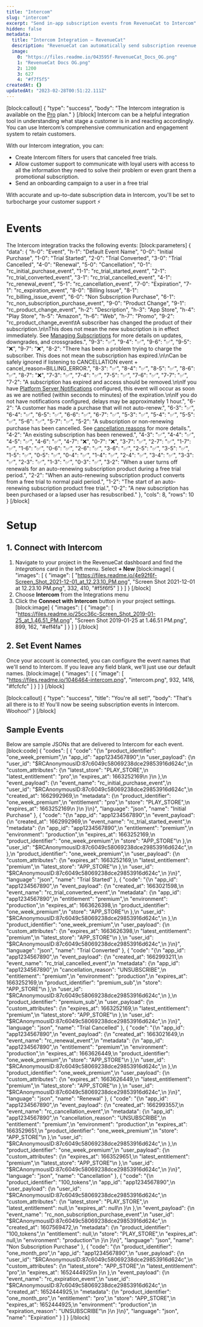 ```yaml
---
title: "Intercom"
slug: "intercom"
excerpt: "Send in-app subscription events from RevenueCat to Intercom"
hidden: false
metadata: 
  title: "Intercom Integration – RevenueCat"
  description: "RevenueCat can automatically send subscription revenue events to Intercom. This can be helpful in understanding what stage a customer is in to react accordingly. With accurate and up-to-date subscription data in Intercom, you'll be set to turbo charge your customer support."
  image: 
    0: "https://files.readme.io/043595f-RevenueCat_Docs_OG.png"
    1: "RevenueCat Docs OG.png"
    2: 1200
    3: 627
    4: "#f7f5f5"
createdAt: {}
updatedAt: "2023-02-28T00:51:22.111Z"
---
```

[block:callout]
{
  "type": "success",
  "body": "The Intercom integration is available on the [Pro](https://www.revenuecat.com/pricing) plan."
}
[/block]
Intercom can be a helpful integration tool in understanding what stage a customer is in and reacting accordingly. You can use Intercom’s comprehensive communication and engagement system to retain customers.

With our Intercom integration, you can:
- Create Intercom filters for users that canceled free trials.
- Allow customer support to communicate with loyal users with access to all the information they need to solve their problem or even grant them a promotional subscription.
- Send an onboarding campaign to a user in a free trial

With accurate and up-to-date subscription data in Intercom, you'll be set to turbocharge your customer support ⚡️

# Events

The Intercom integration tracks the following events:
[block:parameters]
{
  "data": {
    "h-0": "Event",
    "h-1": "Default Event Name",
    "0-0": "Initial Purchase",
    "1-0": "Trial Started",
    "2-0": "Trial Converted",
    "3-0": "Trial Cancelled",
    "4-0": "Renewal",
    "5-0": "Cancellation",
    "0-1": "rc_initial_purchase_event",
    "1-1": "rc_trial_started_event",
    "2-1": "rc_trial_converted_event",
    "3-1": "rc_trial_cancelled_event",
    "4-1": "rc_renewal_event",
    "5-1": "rc_cancellation_event",
    "7-0": "Expiration",
    "7-1": "rc_expiration_event",
    "8-0": "Billing Issue",
    "8-1": "rc_billing_issue_event",
    "6-0": "Non Subscription Purchase",
    "6-1": "rc_non_subscription_purchase_event",
    "9-0": "Product Change",
    "9-1": "rc_product_change_event",
    "h-2": "Description",
    "h-3": "App Store",
    "h-4": "Play Store",
    "h-5": "Amazon",
    "h-6": "Web",
    "h-7": "Promo",
    "9-2": "rc_product_change_event\tA subscriber has changed the product of their subscription.\n\nThis does not mean the new subscription is in effect immediately. See [Managing Subscriptions](https://www.revenuecat.com/docs/managing-subscriptions) for more details on updates, downgrades, and crossgrades.",
    "9-3": "✅",
    "9-4": "✅",
    "9-6": "✅",
    "9-5": "❌",
    "9-7": "❌",
    "8-2": "There has been a problem trying to charge the subscriber. This does not mean the subscription has expired.\n\nCan be safely ignored if listening to CANCELLATION event + cancel_reason=BILLING_ERROR.",
    "8-3": "✅",
    "8-4": "✅",
    "8-5": "✅",
    "8-6": "✅",
    "8-7": "❌",
    "7-3": "✅",
    "7-4": "✅",
    "7-5": "✅",
    "7-6": "✅",
    "7-7": "✅",
    "7-2": "A subscription has expired and access should be removed.\n\nIf you have [Platform Server Notifications](https://www.revenuecat.com/docs/server-notifications) configured, this event will occur as soon as we are notified (within seconds to minutes) of the expiration.\n\nIf you do not have notifications configured, delays may be approximately 1 hour.",
    "6-2": "A customer has made a purchase that will not auto-renew.",
    "6-3": "✅",
    "6-4": "✅",
    "6-5": "✅",
    "6-6": "✅",
    "6-7": "✅",
    "5-3": "✅",
    "5-4": "✅",
    "5-5": "✅",
    "5-6": "✅",
    "5-7": "✅",
    "5-2": "A subscription or non-renewing purchase has been cancelled. See [cancellation reasons](https://www.revenuecat.com/docs/webhooks#cancellation-and-expiration-reasons) for more details.",
    "4-2": "An existing subscription has been renewed.",
    "4-3": "✅",
    "4-4": "✅",
    "4-5": "✅",
    "4-6": "✅",
    "4-7": "❌",
    "0-7": "❌",
    "3-7": "✅",
    "2-7": "✅",
    "1-7": "✅",
    "1-6": "✅",
    "0-6": "✅",
    "2-6": "✅",
    "3-6": "✅",
    "2-5": "✅",
    "3-5": "✅",
    "1-5": "✅",
    "0-5": "✅",
    "0-4": "✅",
    "1-4": "✅",
    "2-4": "✅",
    "3-4": "✅",
    "3-3": "✅",
    "2-3": "✅",
    "1-3": "✅",
    "0-3": "✅",
    "3-2": "When a user turns off renewals for an auto-renewing subscription product during a free trial period.",
    "2-2": "When an auto-renewing subscription product converts from a free trial to normal paid period.",
    "1-2": "The start of an auto-renewing subscription product free trial.",
    "0-2": "A new subscription has been purchased or a lapsed user has resubscribed."
  },
  "cols": 8,
  "rows": 10
}
[/block]
# Setup

## 1. Connect with Intercom

1. Navigate to your project in the RevenueCat dashboard and find the *Integrations* card in the left menu. Select **+ New** 
[block:image]
{
  "images": [
    {
      "image": [
        "https://files.readme.io/4e92f6f-Screen_Shot_2021-12-01_at_12.23.10_PM.png",
        "Screen Shot 2021-12-01 at 12.23.10 PM.png",
        332,
        410,
        "#f5f6f5"
      ]
    }
  ]
}
[/block]
2. Choose **Intercom** from the Integrations menu
3. Click the **Connect with Intercom** button in your project settings.
[block:image]
{
  "images": [
    {
      "image": [
        "https://files.readme.io/25cc36c-Screen_Shot_2019-01-25_at_1.46.51_PM.png",
        "Screen Shot 2019-01-25 at 1.46.51 PM.png",
        899,
        162,
        "#eff4fa"
      ]
    }
  ]
}
[/block]
## 2. Set Event Names

Once your account is connected, you can configure the event names that we'll send to Intercom. If you leave any field blank, we'll just use our default names.
[block:image]
{
  "images": [
    {
      "image": [
        "https://files.readme.io/1046464-intercom.png",
        "intercom.png",
        932,
        1416,
        "#fcfcfc"
      ]
    }
  ]
}
[/block]

[block:callout]
{
  "type": "success",
  "title": "You're all set!",
  "body": "That's all there is to it! You'll now be seeing subscription events in Intercom. Woohoo!"
}
[/block]
## Sample Events
Below are sample JSONs that are delivered to Intercom for each event.
[block:code]
{
  "codes": [
    {
      "code": "{\n  \"product_identifier\": \"one_week_premium\",\n  \"app_id\": \"app1234567890\",\n  \"user_payload\": {\n    \"user_id\": \"$RCAnonymousID:87c6049c58069238dce29853916d624c\",\n    \"custom_attributes\": {\n      \"latest_store\": \"PLAY_STORE\",\n      \"latest_entitlement\": \"pro\",\n      \"expires_at\": 1663252169\n    }\n  },\n  \"event_payload\": {\n    \"event_name\": \"rc_initial_purchase_event\",\n    \"user_id\": \"$RCAnonymousID:87c6049c58069238dce29853916d624c\",\n    \"created_at\": 1662992969,\n    \"metadata\": {\n      \"product_identifier\": \"one_week_premium\",\n      \"entitlement\": \"pro\",\n      \"store\": \"PLAY_STORE\",\n      \"expires_at\": 1663252169\n    }\n  }\n}",
      "language": "json",
      "name": "Initial Purchase"
    },
    {
      "code": "{\n  \"app_id\": \"app1234567890\",\n  \"event_payload\": {\n    \"created_at\": 1662992969,\n    \"event_name\": \"rc_trial_started_event\",\n    \"metadata\": {\n      \"app_id\": \"app1234567890\",\n      \"entitlement\": \"premium\",\n      \"environment\": \"production\",\n      \"expires_at\": 1663252169,\n      \"product_identifier\": \"one_week_premium\",\n      \"store\": \"APP_STORE\"\n    },\n    \"user_id\": \"$RCAnonymousID:87c6049c58069238dce29853916d624c\",\n  },\n  \"product_identifier\": \"one_week_premium\",\n  \"user_payload\": {\n    \"custom_attributes\": {\n      \"expires_at\": 1663252169,\n      \"latest_entitlement\": \"premium\",\n      \"latest_store\": \"APP_STORE\"\n    },\n    \"user_id\": \"$RCAnonymousID:87c6049c58069238dce29853916d624c\",\n  }\n}",
      "language": "json",
      "name": "Trial Started"
    },
    {
      "code": "{\n  \"app_id\": \"app1234567890\",\n  \"event_payload\": {\n    \"created_at\": 1663021598,\n    \"event_name\": \"rc_trial_converted_event\",\n    \"metadata\": {\n      \"app_id\": \"app1234567890\",\n      \"entitlement\": \"premium\",\n      \"environment\": \"production\",\n      \"expires_at\": 1663626398,\n      \"product_identifier\": \"one_week_premium\",\n      \"store\": \"APP_STORE\"\n    },\n    \"user_id\": \"$RCAnonymousID:87c6049c58069238dce29853916d624c\",\n  },\n  \"product_identifier\": \"one_week_premium\",\n  \"user_payload\": {\n    \"custom_attributes\": {\n      \"expires_at\": 1663626398,\n      \"latest_entitlement\": \"premium\",\n      \"latest_store\": \"APP_STORE\"\n    },\n    \"user_id\": \"$RCAnonymousID:87c6049c58069238dce29853916d624c\",\n  }\n}",
      "language": "json",
      "name": "Trial Converted"
    },
    {
      "code": "{\n  \"app_id\": \"app1234567890\",\n  \"event_payload\": {\n    \"created_at\": 1662993211,\n    \"event_name\": \"rc_trial_cancelled_event\",\n    \"metadata\": {\n      \"app_id\": \"app1234567890\",\n      \"cancellation_reason\": \"UNSUBSCRIBE\",\n      \"entitlement\": \"premium\",\n      \"environment\": \"production\",\n      \"expires_at\": 1663252169,\n      \"product_identifier\": \"premium_sub\",\n      \"store\": \"APP_STORE\"\n    },\n    \"user_id\": \"$RCAnonymousID:87c6049c58069238dce29853916d624c\",\n  },\n  \"product_identifier\": \"premium_sub\",\n  \"user_payload\": {\n    \"custom_attributes\": {\n      \"expires_at\": 1663252169,\n      \"latest_entitlement\": \"premium\",\n      \"latest_store\": \"APP_STORE\"\n    },\n    \"user_id\": \"$RCAnonymousID:87c6049c58069238dce29853916d624c\",\n  }\n}",
      "language": "json",
      "name": "Trial Cancelled"
    },
    {
      "code": "{\n  \"app_id\": \"app1234567890\",\n  \"event_payload\": {\n    \"created_at\": 1663021649,\n    \"event_name\": \"rc_renewal_event\",\n    \"metadata\": {\n      \"app_id\": \"app1234567890\",\n      \"entitlement\": \"premium\",\n      \"environment\": \"production\",\n      \"expires_at\": 1663626449,\n      \"product_identifier\": \"one_week_premium\",\n      \"store\": \"APP_STORE\"\n    },\n    \"user_id\": \"$RCAnonymousID:87c6049c58069238dce29853916d624c\",\n  },\n  \"product_identifier\": \"one_week_premium\",\n  \"user_payload\": {\n    \"custom_attributes\": {\n      \"expires_at\": 1663626449,\n      \"latest_entitlement\": \"premium\",\n      \"latest_store\": \"APP_STORE\"\n    },\n    \"user_id\": \"$RCAnonymousID:87c6049c58069238dce29853916d624c\",\n  }\n}",
      "language": "json",
      "name": "Renewal"
    },
    {
      "code": "{\n  \"app_id\": \"app1234567890\",\n  \"event_payload\": {\n    \"created_at\": 1662993557,\n    \"event_name\": \"rc_cancellation_event\",\n    \"metadata\": {\n      \"app_id\": \"app1234567890\",\n      \"cancellation_reason\": \"UNSUBSCRIBE\",\n      \"entitlement\": \"premium\",\n      \"environment\": \"production\",\n      \"expires_at\": 1663529651,\n      \"product_identifier\": \"one_week_premium\",\n      \"store\": \"APP_STORE\"\n    },\n    \"user_id\": \"$RCAnonymousID:87c6049c58069238dce29853916d624c\",\n  },\n  \"product_identifier\": \"one_week_premium\",\n  \"user_payload\": {\n    \"custom_attributes\": {\n      \"expires_at\": 1663529651,\n      \"latest_entitlement\": \"premium\",\n      \"latest_store\": \"APP_STORE\"\n    },\n    \"user_id\": \"$RCAnonymousID:87c6049c58069238dce29853916d624c\",\n  }\n}",
      "language": "json",
      "name": "Cancellation"
    },
    {
      "code": "{\n  \"product_identifier\": \"100_tokens\",\n  \"app_id\": \"app1234567890\",\n  \"user_payload\": {\n    \"user_id\": \"$RCAnonymousID:87c6049c58069238dce29853916d624c\",\n    \"custom_attributes\": {\n      \"latest_store\": \"PLAY_STORE\",\n      \"latest_entitlement\": null,\n      \"expires_at\": null\n    }\n  },\n  \"event_payload\": {\n    \"event_name\": \"rc_non_subscription_purchase_event\",\n    \"user_id\": \"$RCAnonymousID:87c6049c58069238dce29853916d624c\",\n    \"created_at\": 1607569472,\n    \"metadata\": {\n      \"product_identifier\": \"100_tokens\",\n      \"entitlement\": null,\n      \"store\": \"PLAY_STORE\",\n      \"expires_at\": null,\n      \"environment\": \"production\"\n    }\n  }\n}",
      "language": "json",
      "name": "Non Subscription Purchase"
    },
    {
      "code": "{\n  \"product_identifier\": \"one_month_pro\",\n  \"app_id\": \"app1234567890\",\n  \"user_payload\": {\n    \"user_id\": \"$RCAnonymousID:87c6049c58069238dce29853916d624c\",\n    \"custom_attributes\": {\n      \"latest_store\": \"APP_STORE\",\n      \"latest_entitlement\": \"pro\",\n      \"expires_at\": 1652444925\n    }\n  },\n  \"event_payload\": {\n    \"event_name\": \"rc_expiration_event\",\n    \"user_id\": \"$RCAnonymousID:87c6049c58069238dce29853916d624c\",\n    \"created_at\": 1652444925,\n    \"metadata\": {\n      \"product_identifier\": \"one_month_pro\",\n      \"entitlement\": \"pro\",\n      \"store\": \"APP_STORE\",\n      \"expires_at\": 1652444925,\n      \"environment\": \"production\",\n      \"expiration_reason\": \"UNSUBSCRIBE\"\n    }\n  }\n}",
      "language": "json",
      "name": "Expiration"
    }
  ]
}
[/block]